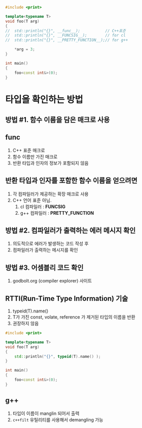 ```c++
#include <print>

template<typename T> 
void foo(T arg)
{
//	std::println("{}", __func__);			// C++표준
//	std::println("{}", __FUNCSIG__);		// for cl
//	std::println("{}", __PRETTY_FUNCTION__);// for g++

	*arg = 3;
}

int main()
{	
	foo<const int&>(0);
}
```

# 타입을 확인하는 방법

## 방법 #1. 함수 이름을 담은 매크로 사용
## __func__
1) C++ 표준 매크로
2) 함수 이름만 가진 매크로
3) 반환 타입과 인자의 정보가 포함되지 않음

## 반환 타입과 인자를 포함한 함수 이름을 얻으려면
1) 각 컴파일러가 제공하는 확장 매크로 사용
2) C++ 언어 표준 아님.
   1) cl 컴파일러 : __FUNCSIG__
   2) g++ 컴파일러 : __PRETTY_FUNCTION__

## 방법 #2. 컴파일러가 출력하는 에러 메시지 확인
1) 의도적으로 에러가 발생하는 코드 작성 후
2) 컴파일러가 출력하는 메시지를 확인


## 방법 #3. 어셈블리 코드 확인
1) godbolt.org (compiler explorer) 사이트

## RTTI(Run-Time Type Information) 기술
1) typeid(T).name()
2) T가 가진 const, volate, reference 가 제거된 타입의 이름을 반환
3) 권장하지 않음


```c++
#include <print>

template<typename T> 
void foo(T arg)
{
	std::println("{}", typeid(T).name() );
}

int main()
{	
	foo<const int&>(0);
}
```


## g++
1) 타입이 이름이 manglin 되어서 출력
2) `c++filt` 유틸리티를 사용해서 demangling 가능
